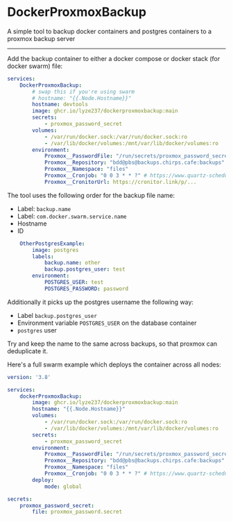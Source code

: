 # DockerProxmoxBackup
A simple tool to backup docker containers and postgres containers to a proxmox backup server

---

Add the backup container to either a docker compose or docker stack (for docker swarm) file:

```yml
services:
    DockerProxmoxBackup:
        # swap this if you're using swarm
        # hostname: "{{.Node.Hostname}}"
        hostname: devtools
        image: ghcr.io/lyze237/dockerproxmoxbackup:main
        secrets:
            - proxmox_password_secret
        volumes:
            - /var/run/docker.sock:/var/run/docker.sock:ro
            - /var/lib/docker/volumes:/mnt/var/lib/docker/volumes:ro
        environment:
            Proxmox__PasswordFile: "/run/secrets/proxmox_password_secret"
            Proxmox__Repository: "bdd@pbs@backups.chirps.cafe:backups"
            Proxmox__Namespace: "files"
            Proxmox__Cronjob: "0 0 3 * * ?" # https://www.quartz-scheduler.net/documentation/quartz-3.x/tutorial/crontrigger.html
            Proxmox__CronitorUrl: https://cronitor.link/p/...
```

The tool uses the following order for the backup file name:
* Label: `backup.name`
* Label: `com.docker.swarm.service.name`
* Hostname
* ID

```yml
    OtherPostgresExample:
        image: postgres
        labels:
            backup.name: other
            backup.postgres_user: test
        environment:
            POSTGRES_USER: test
            POSTGRES_PASSWORD: password
```

Additionally it picks up the postgres username the following way:
* Label `backup.postgres_user`
* Environment variable `POSTGRES_USER` on the database container
* `postgres` user

Try and keep the name to the same across backups, so that proxmox can deduplicate it.

Here's a full swarm example which deploys the container across all nodes:

```yml
version: '3.8'

services:
    dockerProxmoxBackup:
        image: ghcr.io/lyze237/dockerproxmoxbackup:main
        hostname: "{{.Node.Hostname}}"
        volumes:
            - /var/run/docker.sock:/var/run/docker.sock:ro
            - /var/lib/docker/volumes:/mnt/var/lib/docker/volumes:ro
        secrets:
            - proxmox_password_secret
        environment:
            Proxmox__PasswordFile: "/run/secrets/proxmox_password_secret"
            Proxmox__Repository: "bdd@pbs@backups.chirps.cafe:backups"
            Proxmox__Namespace: "files"
            Proxmox__Cronjob: "0 0 3 * * ?" # https://www.quartz-scheduler.net/documentation/quartz-3.x/tutorial/crontrigger.html
        deploy:
            mode: global

secrets:
    proxmox_password_secret:
        file: proxmox_password.secret
```